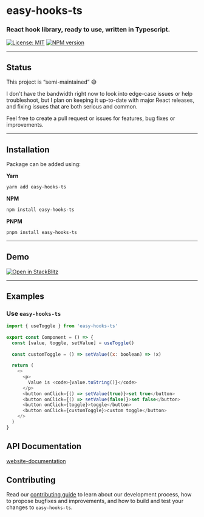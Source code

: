 # easy-hooks-ts

### React hook library, ready to use, written in Typescript.

[![License: MIT](https://img.shields.io/badge/License-MIT-brightgreen.svg)](https://opensource.org/licenses/MIT) [![NPM version](https://img.shields.io/npm/v/easy-hooks-ts)](https://www.npmjs.com/package/easy-hooks-ts)

---

## Status

This project is “semi-maintained” 😅

I don't have the bandwidth right now to look into edge-case issues or help troubleshoot, but I plan on keeping it up-to-date with major React releases, and fixing issues that are both serious and common.

Feel free to create a pull request or issues for features, bug fixes or improvements.

---

## Installation

Package can be added using:

**Yarn**

```bash
yarn add easy-hooks-ts
```

**NPM**

```bash
npm install easy-hooks-ts
```

**PNPM**

```bash
pnpm install easy-hooks-ts
```

---

## Demo

[![Open in StackBlitz](https://developer.stackblitz.com/img/open_in_stackblitz.svg)](https://stackblitz.com/edit/react-ts-z7abvy?file=App.tsx)

---

## Examples

### Use `easy-hooks-ts`

```js
import { useToggle } from 'easy-hooks-ts'
 
export const Component = () => {
  const [value, toggle, setValue] = useToggle()
 
  const customToggle = () => setValue((x: boolean) => !x)
 
  return (
    <>
      <p>
        Value is <code>{value.toString()}</code>
      </p>
      <button onClick={() => setValue(true)}>set true</button>
      <button onClick={() => setValue(false)}>set false</button>
      <button onClick={toggle}>toggle</button>
      <button onClick={customToggle}>custom toggle</button>
    </>
  )
}
```

## API Documentation

[website-documentation](https://easy-hooks-ts.vercel.app/)

## Contributing

Read our [contributing guide](CONTRIBUTING.md) to learn about our development process, how to propose bugfixes and improvements, and how to build and test your changes to `easy-hooks-ts`.
